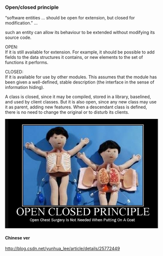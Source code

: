 ### Open/closed principle

“software entities … should be open for extension, but closed for modification.” ...

such an entity can allow its behaviour to be extended without modifying its source code.

OPEN:   
If it is still available for extension. For example, it should be possible to add fields to the data structures it contains, or new elements to the set of functions it performs.

CLOSED:  
If it is available for use by other modules. This assumes that the module has been given a well-defined, stable description \(the interface in the sense of information hiding\).

A class is closed, since it may be compiled, stored in a library, baselined, and used by client classes. But it is also open, since any new class may use it as parent, adding new features. When a descendant class is defined, there is no need to change the original or to disturb its clients.



![](/assets/open_close.png)


#### Chinese ver
http://blog.csdn.net/yunhua_lee/article/details/25772449


